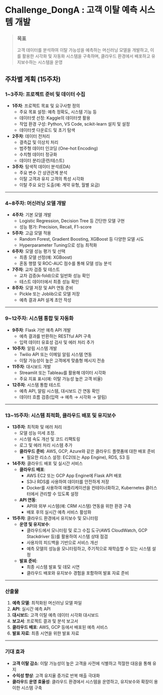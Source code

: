 # Challenge_DongA : 고객 이탈 예측 시스템 개발
> ### **목표** <br>
> 고객 데이터를 분석하여 이탈 가능성을 예측하는 머신러닝 모델을 개발하고, 이를 활용한 시각화 및 자동화 시스템을 구축하며, 클라우드 환경에서 배포하고 유지보수하는 시스템을 운영

## 주차별 계획 (15주차)
### **1~3주차: 프로젝트 준비 및 데이터 수집**

- **1주차**: 프로젝트 목표 및 요구사항 정의
    - 주요 목표 설정: 예측 정확도, 시스템 기능 등
    - 데이터셋 선정: Kaggle의  데이터셋 활용
    - 작업 환경 구성: Python, VS Code, scikit-learn 설치 및 설정
    - 데이터셋 다운로드 및 초기 탐색
- **2주차**: 데이터 전처리
    - 결측값 및 이상치 처리
    - 범주형 데이터 인코딩 (One-hot Encoding)
    - 수치형 데이터 정규화
    - 데이터 분리(훈련/테스트)
- **3주차**: 탐색적 데이터 분석(EDA)
    - 주요 변수 간 상관관계 분석
    - 이탈 고객과 유지 고객의 특성 시각화
    - 이탈 주요 요인 도출(예: 계약 유형, 월별 요금)

---

### **4~8주차: 머신러닝 모델 개발**

- **4주차**: 기본 모델 개발
    - Logistic Regression, Decision Tree 등 간단한 모델 구현
    - 성능 평가: Precision, Recall, F1-score
- **5주차**: 고급 모델 적용
    - Random Forest, Gradient Boosting, XGBoost 등 다양한 모델 시도
    - Hyperparameter Tuning으로 성능 최적화
- **6주차**: 모델 성능 평가 및 선택
    - 최종 모델 선정(예: XGBoost)
    - 혼동 행렬 및 ROC-AUC 점수를 통해 모델 성능 분석
- **7주차**: 교차 검증 및 테스트
    - 교차 검증(k-fold)으로 일반화 성능 확인
    - 테스트 데이터에서 최종 성능 확인
- **8주차**: 모델 저장 및 API 연동 준비
    - Pickle 또는 Joblib으로 모델 저장
    - 예측 결과 API 설계 초안 작성

---

### **9~12주차: 시스템 통합 및 자동화**

- **9주차**: Flask 기반 예측 API 개발
    - 예측 결과를 반환하는 RESTful API 구축
    - 입력 데이터 유효성 검사 및 에러 처리 추가
- **10주차**: 알림 시스템 개발
    - Twilio API 또는 이메일 알림 시스템 연동
    - 이탈 가능성이 높은 고객에게 맞춤형 메시지 전송
- **11주차**: 대시보드 개발
    - Streamlit 또는 Tableau를 활용해 데이터 시각화
    - 주요 지표 표시(예: 이탈 가능성 높은 고객 비율)
- **12주차**: 시스템 통합 테스트
    - 예측 API, 알림 시스템, 대시보드 간 연동 확인
    - 데이터 흐름 검증(입력 → 예측 → 시각화 → 알림)

---

### **13~15주차: 시스템 최적화, 클라우드 배포 및 유지보수**

- **13주차**: 최적화 및 에러 처리
    - 모델 성능 미세 조정.
    - 시스템 속도 개선 및 코드 리팩토링
    - 로그 및 에러 처리 시스템 추가
    - **클라우드 준비**: AWS, GCP, Azure와 같은 클라우드 플랫폼에 대한 배포 준비
        - 필요한 리소스 설정: EC2(또는 App Engine), RDS, S3 등
- **14주차**: 클라우드 배포 및 실시간 서비스
    - **클라우드 배포**:
        - AWS EC2 또는 GCP App Engine에 Flask API 배포
        - S3나 RDS를 사용하여 데이터를 안전하게 저장
        - Docker를 사용하여 애플리케이션을 컨테이너화하고, Kubernetes 클러스터에서 관리할 수 있도록 설정
    - **API 연동**:
        - API와 외부 시스템(예: CRM 시스템) 연동을 위한 환경 구축
        - 배포 후의 실시간 예측 서비스 활성화
- **15주차**: 클라우드 환경에서 유지보수 및 모니터링
    - **운영 및 유지보수**:
        - 클라우드에서 모니터링 및 로그 수집 도구(AWS CloudWatch, GCP Stackdriver 등)를 활용하여 시스템 상태 점검
        - 사용자의 피드백을 기반으로 서비스 개선
        - 예측 모델의 성능을 모니터링하고, 주기적으로 재학습할 수 있는 시스템 설정
    - **발표 준비**:
        - 최종 시스템 발표 및 데모 시연
        - 클라우드 배포와 유지보수 경험을 포함하여 발표 자료 준비
          
---
  
### **산출물**

1. **예측 모델**: 최적화된 머신러닝 모델 파일
2. **API**: 실시간 예측 API
3. **대시보드**: 고객 이탈 예측 데이터 시각화 대시보드
4. **보고서**: 프로젝트 결과 및 분석 보고서
5. **클라우드 배포**: AWS, GCP 등에서 배포된 예측 서비스
6. **발표 자료**: 최종 시연을 위한 발표 자료

---

### **기대 효과**

- **고객 이탈 감소**: 이탈 가능성이 높은 고객을 사전에 식별하고 적절한 대응을 통해 유지
- **수익성 향상**: 고객 유지율 증가로 반복 매출 극대화
- **클라우드 운영 효율성**: 클라우드 환경에서 시스템을 운영하고, 유지보수와 확장이 용이한 시스템 구축
